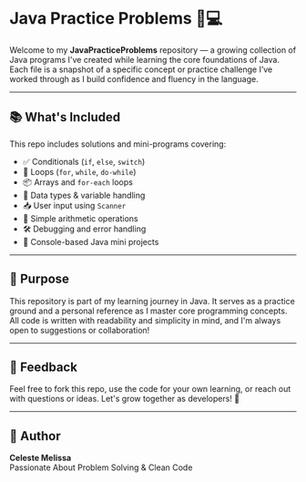 # Java Practice Problems 🧠💻

Welcome to my **JavaPracticeProblems** repository — a growing collection of Java programs I've created while learning the core foundations of Java. Each file is a snapshot of a specific concept or practice challenge I’ve worked through as I build confidence and fluency in the language.

---

## 📚 What's Included

This repo includes solutions and mini-programs covering:

- ✅ Conditionals (`if`, `else`, `switch`)
- 🔁 Loops (`for`, `while`, `do-while`)
- 📦 Arrays and `for-each` loops
- 🔢 Data types & variable handling
- 📥 User input using `Scanner`
- 🧮 Simple arithmetic operations
- 🛠️ Debugging and error handling
- 📌 Console-based Java mini projects

---

## 🎯 Purpose

This repository is part of my learning journey in Java. It serves as a practice ground and a personal reference as I master core programming concepts. All code is written with readability and simplicity in mind, and I'm always open to suggestions or collaboration!

---

## 💬 Feedback

Feel free to fork this repo, use the code for your own learning, or reach out with questions or ideas. Let's grow together as developers! 🚀

---

## 📌 Author

**Celeste Melissa**  
Passionate About Problem Solving & Clean Code  
